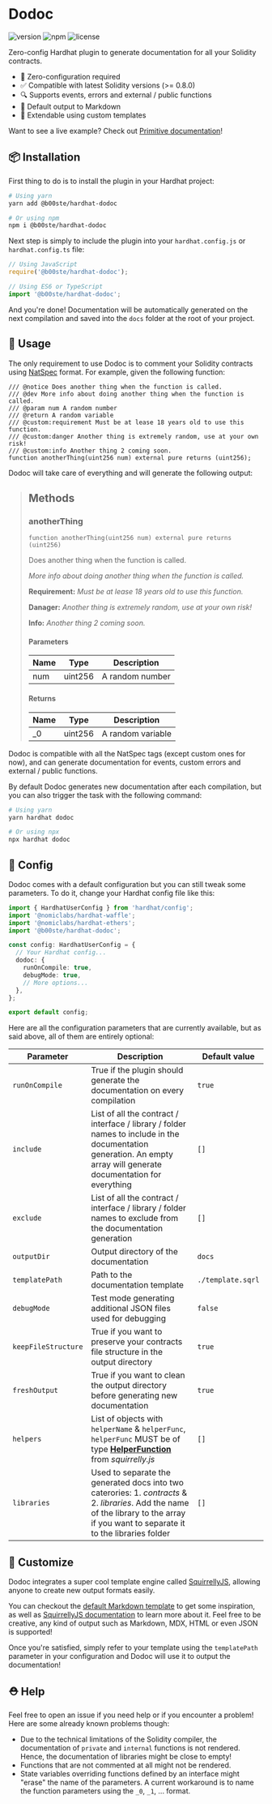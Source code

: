 # Dodoc

![version](https://img.shields.io/npm/v/@b00ste/hardhat-dodoc) ![npm](https://img.shields.io/npm/dt/@b00ste/hardhat-dodoc) ![license](https://img.shields.io/npm/l/@b00ste/hardhat-dodoc)

Zero-config Hardhat plugin to generate documentation for all your Solidity contracts.

- 🤪 Zero-configuration required
- ✅ Compatible with latest Solidity versions (>= 0.8.0)
- 🔍 Supports events, errors and external / public functions
- 📖 Default output to Markdown
- 🔧 Extendable using custom templates

Want to see a live example? Check out [Primitive documentation](https://docs.primitive.finance/)!

## 📦 Installation

First thing to do is to install the plugin in your Hardhat project:

```bash
# Using yarn
yarn add @b00ste/hardhat-dodoc

# Or using npm
npm i @b00ste/hardhat-dodoc
```

Next step is simply to include the plugin into your `hardhat.config.js` or `hardhat.config.ts` file:

```typescript
// Using JavaScript
require('@b00ste/hardhat-dodoc');

// Using ES6 or TypeScript
import '@b00ste/hardhat-dodoc';
```

And you're done! Documentation will be automatically generated on the next compilation and saved into the `docs` folder at the root of your project.

## 📝 Usage

The only requirement to use Dodoc is to comment your Solidity contracts using [NatSpec](https://docs.soliditylang.org/en/v0.8.9/natspec-format.html) format. For example, given the following function:

```solidity
/// @notice Does another thing when the function is called.
/// @dev More info about doing another thing when the function is called.
/// @param num A random number
/// @return A random variable
/// @custom:requirement Must be at lease 18 years old to use this function.
/// @custom:danger Another thing is extremely random, use at your own risk!
/// @custom:info Another thing 2 coming soon.
function anotherThing(uint256 num) external pure returns (uint256);
```

Dodoc will take care of everything and will generate the following output:

> ## Methods
>
> ### anotherThing
>
> ```solidity
> function anotherThing(uint256 num) external pure returns (uint256)
> ```
>
> Does another thing when the function is called.
>
> _More info about doing another thing when the function is called._
>
> **Requirement:** _Must be at lease 18 years old to use this function._
>
> **Danager:** _Another thing is extremely random, use at your own risk!_
>
> **Info:** _Another thing 2 coming soon._
>
> #### Parameters
>
> | Name | Type    | Description     |
> | ---- | ------- | --------------- |
> | num  | uint256 | A random number |
>
> #### Returns
>
> | Name | Type    | Description       |
> | ---- | ------- | ----------------- |
> | \_0  | uint256 | A random variable |

Dodoc is compatible with all the NatSpec tags (except custom ones for now), and can generate documentation for events, custom errors and external / public functions.

By default Dodoc generates new documentation after each compilation, but you can also trigger the task with the following command:

```bash
# Using yarn
yarn hardhat dodoc

# Or using npx
npx hardhat dodoc
```

## 🔧 Config

Dodoc comes with a default configuration but you can still tweak some parameters. To do it, change your Hardhat config file like this:

```typescript
import { HardhatUserConfig } from 'hardhat/config';
import '@nomiclabs/hardhat-waffle';
import '@nomiclabs/hardhat-ethers';
import '@b00ste/hardhat-dodoc';

const config: HardhatUserConfig = {
  // Your Hardhat config...
  dodoc: {
    runOnCompile: true,
    debugMode: true,
    // More options...
  },
};

export default config;
```

Here are all the configuration parameters that are currently available, but as said above, all of them are entirely optional:

| Parameter           | Description                                                                                                                                                                                                  | Default value     |
| ------------------- | ------------------------------------------------------------------------------------------------------------------------------------------------------------------------------------------------------------ | ----------------- |
| `runOnCompile`      | True if the plugin should generate the documentation on every compilation                                                                                                                                    | `true`            |
| `include`           | List of all the contract / interface / library / folder names to include in the documentation generation. An empty array will generate documentation for everything                                          | `[]`              |
| `exclude`           | List of all the contract / interface / library / folder names to exclude from the documentation generation                                                                                                   | `[]`              |
| `outputDir`         | Output directory of the documentation                                                                                                                                                                        | `docs`            |
| `templatePath`      | Path to the documentation template                                                                                                                                                                           | `./template.sqrl` |
| `debugMode`         | Test mode generating additional JSON files used for debugging                                                                                                                                                | `false`           |
| `keepFileStructure` | True if you want to preserve your contracts file structure in the output directory                                                                                                                           | `true`            |
| `freshOutput`       | True if you want to clean the output directory before generating new documentation                                                                                                                           | `true`            |
| `helpers`           | List of objects with `helperName` & `helperFunc`, `helperFunc` MUST be of type [**HelperFunction**](https://squirrellyjs.github.io/squirrelly/modules/_containers_.html#helperfunction) from _squirrelly.js_ | `[]`              |
| `libraries`         | Used to separate the generated docs into two caterories: 1. _contracts_ & 2. _libraries_. Add the name of the library to the array if you want to separate it to the libraries folder                        | `[]`              |

## 💅 Customize

Dodoc integrates a super cool template engine called [SquirrellyJS](https://github.com/squirrellyjs/squirrelly), allowing anyone to create new output formats easily.

You can checkout the [default Markdown template](https://) to get some inspiration, as well as [SquirrellyJS documentation](https://squirrelly.js.org/docs) to learn more about it. Feel free to be creative, any kind of output such as Markdown, MDX, HTML or even JSON is supported!

Once you're satisfied, simply refer to your template using the `templatePath` parameter in your configuration and Dodoc will use it to output the documentation!

## ⛑ Help

Feel free to open an issue if you need help or if you encounter a problem! Here are some already known problems though:

- Due to the technical limitations of the Solidity compiler, the documentation of `private` and `internal` functions is not rendered. Hence, the documentation of libraries might be close to empty!
- Functions that are not commented at all might not be rendered.
- State variables overriding functions defined by an interface might "erase" the name of the parameters. A current workaround is to name the function parameters using the `_0`, `_1`, ... format.
